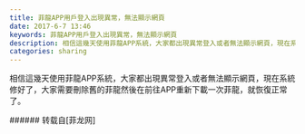 ```yaml
---
title: 菲龍APP用戶登入出現異常，無法顯示網頁
date: 2017-6-7 13:46
keywords: 菲龍APP用戶登入出現異常，無法顯示網頁
description: 相信這幾天使用菲龍APP系統，大家都出現異常登入或者無法顯示網頁，現在系統修好了，大家需要刪除舊的菲龍然後在前往APP重新下載一次菲龍，就恢復正常了。
categories: sharing
---
```

<td class="t_f" id="postmessage_759292">

相信這幾天使用菲龍APP系統，大家都出現異常登入或者無法顯示網頁，現在系統修好了，大家需要刪除舊的菲龍然後在前往APP重新下載一次菲龍，就恢復正常了。<br/>
</td>
###### 转载自[菲龙网]